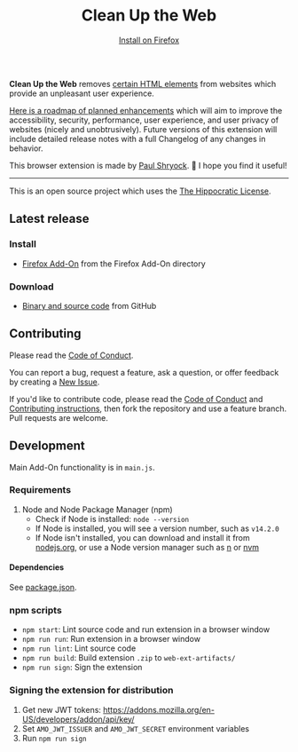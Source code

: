 <h1 align="center">Clean Up the Web</h1>

<p align="center"><a href="https://addons.mozilla.org/en-US/android/addon/clean-up-the-web/">Install on Firefox</a></p><br><br>

**Clean Up the Web** removes [certain HTML elements](https://github.com/paulshryock/Clean-Up-the-Web/issues/8) from websites which provide an unpleasant user experience.

[Here is a roadmap of planned enhancements](https://github.com/paulshryock/Clean-Up-the-Web/issues?q=is%3Aopen+is%3Aissue+label%3Aenhancement) which will aim to improve the accessibility, security, performance, user experience, and user privacy of websites (nicely and unobtrusively). Future versions of this extension will include detailed release notes with a full Changelog of any changes in behavior.

This browser extension is made by [Paul Shryock](https://github.com/paulshryock).
👋 I hope you find it useful! 

---

This is an open source project which uses the [The Hippocratic License][license].

## Latest release

### Install

- [Firefox Add-On](https://addons.mozilla.org/en-US/android/addon/clean-up-the-web/) from the Firefox Add-On directory

### Download

- [Binary and source code](https://github.com/paulshryock/Clean-Up-the-Web/releases/latest) from GitHub

## Contributing

Please read the [Code of Conduct][code-of-conduct].

You can report a bug, request a feature, ask a question, or offer feedback by creating a [New Issue](https://github.com/paulshryock/Clean-Up-the-Web/issues/new).

If you'd like to contribute code, please read the [Code of Conduct][code-of-conduct] and [Contributing instructions][contributing], then fork the repository and use a feature branch. Pull requests are welcome.

## Development

Main Add-On functionality is in `main.js`.

### Requirements

1. Node and Node Package Manager (npm)
    - Check if Node is installed: `node --version`
    - If Node is installed, you will see a version number, such as `v14.2.0`
    - If Node isn't installed, you can download and install it from [nodejs.org](https://nodejs.org/en/download/), or use a Node version manager such as [n](https://github.com/tj/n) or [nvm](https://github.com/nvm-sh/nvm)
		
#### Dependencies

See [package.json](https://github.com/paulshryock/Clean-Up-the-Web/blob/main/package.json).

### npm scripts

- `npm start`: Lint source code and run extension in a browser window
- `npm run run`: Run extension in a browser window
- `npm run lint`: Lint source code
- `npm run build`: Build extension `.zip` to `web-ext-artifacts/`
- `npm run sign`: Sign the extension

### Signing the extension for distribution

1. Get new JWT tokens: https://addons.mozilla.org/en-US/developers/addon/api/key/
2. Set `AMO_JWT_ISSUER` and `AMO_JWT_SECRET` environment variables
3. Run `npm run sign`

[license]: https://firstdonoharm.dev/
[code-of-conduct]: CODE_OF_CONDUCT.md
[contributing]: CONTRIBUTING.md
